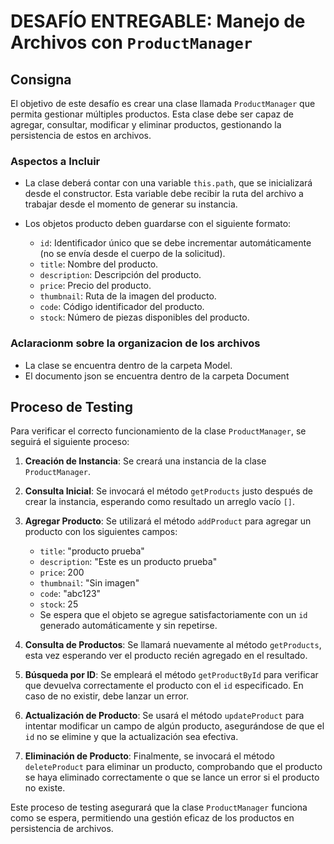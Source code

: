 # DESAFÍO ENTREGABLE: Manejo de Archivos con `ProductManager`

## Consigna

El objetivo de este desafío es crear una clase llamada `ProductManager` que permita gestionar múltiples productos. Esta clase debe ser capaz de agregar, consultar, modificar y eliminar productos, gestionando la persistencia de estos en archivos.

### Aspectos a Incluir

- La clase deberá contar con una variable `this.path`, que se inicializará desde el constructor. Esta variable debe recibir la ruta del archivo a trabajar desde el momento de generar su instancia.

- Los objetos producto deben guardarse con el siguiente formato:
  - `id`: Identificador único que se debe incrementar automáticamente (no se envía desde el cuerpo de la solicitud).
  - `title`: Nombre del producto.
  - `description`: Descripción del producto.
  - `price`: Precio del producto.
  - `thumbnail`: Ruta de la imagen del producto.
  - `code`: Código identificador del producto.
  - `stock`: Número de piezas disponibles del producto.

### Aclaracionm sobre la organizacion de los archivos

- La clase se encuentra dentro de la carpeta Model.
- El documento json se encuentra dentro de la carpeta Document

## Proceso de Testing

Para verificar el correcto funcionamiento de la clase `ProductManager`, se seguirá el siguiente proceso:

1. **Creación de Instancia**: Se creará una instancia de la clase `ProductManager`.

2. **Consulta Inicial**: Se invocará el método `getProducts` justo después de crear la instancia, esperando como resultado un arreglo vacío `[]`.

3. **Agregar Producto**: Se utilizará el método `addProduct` para agregar un producto con los siguientes campos:
   - `title`: "producto prueba"
   - `description`: "Este es un producto prueba"
   - `price`: 200
   - `thumbnail`: "Sin imagen"
   - `code`: "abc123"
   - `stock`: 25
   - Se espera que el objeto se agregue satisfactoriamente con un `id` generado automáticamente y sin repetirse.

4. **Consulta de Productos**: Se llamará nuevamente al método `getProducts`, esta vez esperando ver el producto recién agregado en el resultado.

5. **Búsqueda por ID**: Se empleará el método `getProductById` para verificar que devuelva correctamente el producto con el `id` especificado. En caso de no existir, debe lanzar un error.

6. **Actualización de Producto**: Se usará el método `updateProduct` para intentar modificar un campo de algún producto, asegurándose de que el `id` no se elimine y que la actualización sea efectiva.

7. **Eliminación de Producto**: Finalmente, se invocará el método `deleteProduct` para eliminar un producto, comprobando que el producto se haya eliminado correctamente o que se lance un error si el producto no existe.

Este proceso de testing asegurará que la clase `ProductManager` funciona como se espera, permitiendo una gestión eficaz de los productos en persistencia de archivos.